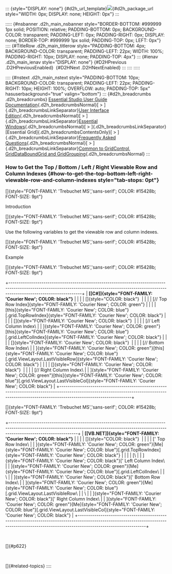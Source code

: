 ::: {style="DISPLAY: none"}
[](ms-xhelp:///?Id=d2h_url_template){#d2h_url_template}![](!package_url!){#d2h_package_url style="WIDTH: 0px; DISPLAY: none; HEIGHT: 0px"}
:::

::::: {#nsbanner .d2h_main_nsbanner style="BORDER-BOTTOM: #999999 1px solid; POSITION: relative; PADDING-BOTTOM: 0px; BACKGROUND-COLOR: transparent; PADDING-LEFT: 0px; PADDING-RIGHT: 0px; DISPLAY: none; BORDER-TOP: #999999 1px solid; PADDING-TOP: 0px; LEFT: 0px"}
:::: {#TitleRow .d2h_main_titlerow style="PADDING-BOTTOM: 4px; BACKGROUND-COLOR: transparent; PADDING-LEFT: 22px; WIDTH: 100%; PADDING-RIGHT: 10px; DISPLAY: none; PADDING-TOP: 4px"}
::: {#ienav .d2h_main_ienav style="DISPLAY: none"}
[](ms-xhelp:///?Id=4f620f2b-a01a-4753-93bb-557140c963bc){#D2HPrevious .D2HPreviousEnabled}  [](ms-xhelp:///?Id=bc33f037-4019-4458-9f75-8f1fc96f167c){#D2HNext .D2HNextEnabled}
:::
::::
:::::

:::: {#nstext .d2h_main_nstext style="PADDING-BOTTOM: 10px; BACKGROUND-COLOR: transparent; PADDING-LEFT: 22px; PADDING-RIGHT: 10px; HEIGHT: 100%; OVERFLOW: auto; PADDING-TOP: 5px" hasuserbackground="true" valign="bottom"}
::: {#d2h_breadcrumbs .d2h_breadcrumbs}
[Essential Studio User Guide Documentation](ms-xhelp:///?Id=12457748-09e3-4d74-a240-8e049cedf030){.d2h_breadcrumbsNormal}[ \> ]{.d2h_breadcrumbsLinkSeparator}[User Interface Edition](ms-xhelp:///?Id=c29296b7-531c-413b-a0ec-488ca1f7f669){.d2h_breadcrumbsNormal}[ \> ]{.d2h_breadcrumbsLinkSeparator}[Essential Windows](ms-xhelp:///?Id=e60759d8-47a4-4570-9d7a-16a68d63f2ea){.d2h_breadcrumbsNormal}[ \> ]{.d2h_breadcrumbsLinkSeparator}[Essential Grid]{.d2h_breadcrumbsContentsOnly}[ \> ]{.d2h_breadcrumbsLinkSeparator}[Frequently Asked Questions](ms-xhelp:///?Id=28ff22ed-2523-4bf9-8f6c-4d94f7bcabcc){.d2h_breadcrumbsNormal}[ \> ]{.d2h_breadcrumbsLinkSeparator}[Common to GridControl, GridDataBoundGrid and GridGrouping](ms-xhelp:///?Id=d7132129-5014-47d6-9419-88a1e83d196a){.d2h_breadcrumbsNormal}
:::

### How to Get the Top / Bottom / Left / Right Viewable Row and Column Indexes {#how-to-get-the-top-bottom-left-right-viewable-row-and-column-indexes style="tab-stops: 0pt"}

[]{style="FONT-FAMILY: 'Trebuchet MS','sans-serif'; COLOR: #15428b; FONT-SIZE: 9pt"} 

Introduction

[]{style="FONT-FAMILY: 'Trebuchet MS','sans-serif'; COLOR: #15428b; FONT-SIZE: 9pt"} 

Use the following variables to get the viewable row and column indexes.

[]{style="FONT-FAMILY: 'Trebuchet MS','sans-serif'; COLOR: #15428b; FONT-SIZE: 9pt"} 

Example

[]{style="FONT-FAMILY: 'Trebuchet MS','sans-serif'; COLOR: #15428b; FONT-SIZE: 9pt"} 

+-----------------------------------------------------------------------------------------------------------------------------------------------------------------------------------------------+
| **[\[C#\]]{style="FONT-FAMILY: 'Courier New'; COLOR: black"}**                                                                                                                                |
|                                                                                                                                                                                               |
| []{style="COLOR: black"}                                                                                                                                                                      |
|                                                                                                                                                                                               |
| [// Top Row Index]{style="FONT-FAMILY: 'Courier New'; COLOR: green"}                                                                                                                          |
|                                                                                                                                                                                               |
| [this]{style="FONT-FAMILY: 'Courier New'; COLOR: blue"}[.grid.TopRowIndex]{style="FONT-FAMILY: 'Courier New'; COLOR: black"}                                                                  |
|                                                                                                                                                                                               |
| []{style="FONT-FAMILY: 'Courier New'; COLOR: black"}                                                                                                                                          |
|                                                                                                                                                                                               |
| [// Left Column Index\                                                                                                                                                                        |
| ]{style="FONT-FAMILY: 'Courier New'; COLOR: green"}[this]{style="FONT-FAMILY: 'Courier New'; COLOR: blue"}[.grid.LeftColIndex]{style="FONT-FAMILY: 'Courier New'; COLOR: black"}              |
|                                                                                                                                                                                               |
| []{style="FONT-FAMILY: 'Courier New'; COLOR: black"}                                                                                                                                          |
|                                                                                                                                                                                               |
| [// Bottom Row Index\                                                                                                                                                                         |
| ]{style="FONT-FAMILY: 'Courier New'; COLOR: green"}[this]{style="FONT-FAMILY: 'Courier New'; COLOR: blue"}[.grid.ViewLayout.LastVisibleRow]{style="FONT-FAMILY: 'Courier New'; COLOR: black"} |
|                                                                                                                                                                                               |
| []{style="FONT-FAMILY: 'Courier New'; COLOR: black"}                                                                                                                                          |
|                                                                                                                                                                                               |
| [// Right Column Index\                                                                                                                                                                       |
| ]{style="FONT-FAMILY: 'Courier New'; COLOR: green"}[this]{style="FONT-FAMILY: 'Courier New'; COLOR: blue"}[.grid.ViewLayout.LastVisibleCol]{style="FONT-FAMILY: 'Courier New'; COLOR: black"} |
+-----------------------------------------------------------------------------------------------------------------------------------------------------------------------------------------------+

[]{style="FONT-FAMILY: 'Trebuchet MS','sans-serif'; COLOR: #15428b; FONT-SIZE: 9pt"} 

+---------------------------------------------------------------------------------------------------------------------------------------------------------------------------------------------+
| **[\[VB.NET\]]{style="FONT-FAMILY: 'Courier New'; COLOR: black"}**                                                                                                                          |
|                                                                                                                                                                                             |
| []{style="COLOR: black"}                                                                                                                                                                    |
|                                                                                                                                                                                             |
| [\' Top Row Index\                                                                                                                                                                          |
| ]{style="FONT-FAMILY: 'Courier New'; COLOR: green"}[Me]{style="FONT-FAMILY: 'Courier New'; COLOR: blue"}[.grid.TopRowIndex]{style="FONT-FAMILY: 'Courier New'; COLOR: black"}               |
|                                                                                                                                                                                             |
| [\                                                                                                                                                                                          |
| ]{style="FONT-FAMILY: 'Courier New'; COLOR: black"}[\' Left Column Index\                                                                                                                   |
| ]{style="FONT-FAMILY: 'Courier New'; COLOR: green"}[Me]{style="FONT-FAMILY: 'Courier New'; COLOR: blue"}[.grid.LeftColIndex\                                                                |
| \                                                                                                                                                                                           |
| ]{style="FONT-FAMILY: 'Courier New'; COLOR: black"}[\' Bottom Row Index\                                                                                                                    |
| ]{style="FONT-FAMILY: 'Courier New'; COLOR: green"}[Me]{style="FONT-FAMILY: 'Courier New'; COLOR: blue"}[.grid.ViewLayout.LastVisibleRow\                                                   |
| \                                                                                                                                                                                           |
| ]{style="FONT-FAMILY: 'Courier New'; COLOR: black"}[\' Right Column Index\                                                                                                                  |
| ]{style="FONT-FAMILY: 'Courier New'; COLOR: green"}[Me]{style="FONT-FAMILY: 'Courier New'; COLOR: blue"}[.grid.ViewLayout.LastVisibleCol]{style="FONT-FAMILY: 'Courier New'; COLOR: black"} |
+---------------------------------------------------------------------------------------------------------------------------------------------------------------------------------------------+

 

[]{#p622} 

 

[]{#related-topics}
::::
